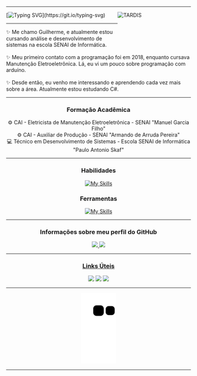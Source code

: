 <hr>
<div>
<img src="https://media1.giphy.com/media/bBUQPfg7l5kAM/giphy.gif?cid=ecf05e47pq82ka4d0ja0caa7nrq45wvmzwoistz42a32gqgu&ep=v1_gifs_search&rid=giphy.gif&ct=g" width="200px" height="100px" align="right" alt="TARDIS">

[![Typing SVG](https://readme-typing-svg.demolab.com?font=Fira+Code&size=30&duration=5000&width=600px&height=100px&color=002CF7&center=true&vCenter=true&lines=Hello+World!;Seja+bem+vindo(a)+ao+meu+perfil!)](https://git.io/typing-svg)
</div>

<hr>

<div>
✨ Me chamo Guilherme, e atualmente estou cursando análise e desenvolvimento de sistemas na escola SENAI de Informática. <br>
 <br>
✨ Meu primeiro contato com a programação foi em 2018, enquanto cursava Manutenção Eletroeletrônica. Lá, eu vi um pouco sobre programação com arduíno. <br>
 <br>
✨ Desde então, eu venho me interessando e aprendendo cada vez mais sobre a área. Atualmente estou estudando C#.

</div>


<hr>

<div align="center">
 
 <h3> Formação Acadêmica</h3>
 
⚙️ CAI - Eletricista de Manutenção Eletroeletrônica - SENAI "Manuel Garcia Filho"<br>
⚙️ CAI - Auxiliar de Produção - SENAI "Armando de Arruda Pereira"<br>
💻 Técnico em Desenvolvimento de Sistemas - Escola SENAI de Informática "Paulo Antonio Skaf" <br>
<hr>
 
</div>




<div align="center">
 
### Habilidades
[![My Skills](https://skillicons.dev/icons?i=html,css,cs)](https://skillicons.dev)
 


###  Ferramentas 
[![My Skills](https://skillicons.dev/icons?i=figma,git,vscode,visualstudio,dotnet)](https://skillicons.dev)
</div>

 <hr>
 
 <div align="center">

 ### Informações sobre meu perfil do GitHub 

<p align = "center">
  <a href="https://github.com/GSolivier">
  <img height="160em" src="https://github-readme-stats.vercel.app/api?username=GSolivier&show_icons=true&theme=dark&include_all_commits=true&count_private=true"/>
  <img height="160em" src="https://github-readme-stats.vercel.app/api/top-langs/?username=GSolivier&layout=compact&langs_count=7&theme=dark"/>
</p>
 
 <hr>
 
 
  ### Links Úteis
 
 <div>
   <a href="https://gsolivierdev.vercel.app/" target="_blank"><img src="https://img.shields.io/badge/Portfolio-%23000000.svg?style=for-the-badge&logo=firefox&logoColor=#FF7139)"></a>
  <a href="https://www.linkedin.com/in/guilherme-sousa-oliveira/" target="_blank"><img src="https://img.shields.io/badge/-LinkedIn-%230077B5?style=for-the-badge&logo=linkedin&logoColor=white" target="_blank"></a> 
  <a href = "mailto:guilhermesousa1110@gmail.com"><img src="https://img.shields.io/badge/Gmail-D14836?style=for-the-badge&logo=gmail&logoColor=white" target="_blank"></a>
 </div>
  
 <hr>
 
  ![Snake animation](https://github.com/rafaballerini/rafaballerini/blob/output/github-contribution-grid-snake.svg)
 
 <hr>
</div>
 
